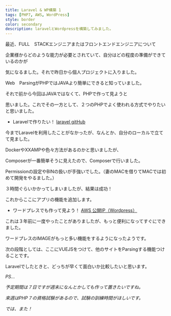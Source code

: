 ```yaml
---
title: Laravel & WP構築 1
tags: [PHP7, AWS, WordPress]
style: border
color: secondary
description: laravelとWordpressを構築してみました。
---
```


最近、FULL　STACKエンジニアまたはフロントエンドエンジニアについて

企業様からどのような能力が必要とされていて、自分はどの程度の準備ができているのかが

気になるました。それで昨日から個人プロジェクトに入りました。

Web　ParsingがPHPではJAVAより簡単にできると知っていました。

それで前から今回はJAVAではなくて、PHPで作って見ようと

思いました。これでその一方として、２つのPHPでよく使われる方式でやりたいと思いました。

- Laravelで作りたい！
[laravel gitHub](https://github.com/watakumo/laravel-parser)

今までLaravelを利用したことがなかったが、なんとか、自分のローカルで立てて見ました。

DockerやXXAMPや色々方法があるのかと思いましたが、

Composerが一番簡単そうに見えたので、Composerで行いました。

Permissionの設定やBINの扱いが手強いでした。（妻のMACを借りてMACでは初めて開発をやるました。）

３時間ぐらいかかってしまいましたが、結果は成功！

これからここにアプリの機能を追加します。

- ワードプレスでも作って見よう！
[AWS 公開IP（Wordpress）](http://3.135.183.43/)

これは３年前に一度やったことがありましたが、もっと便利になってすぐにできました。

ワードプレスのIMAGEがもっと多い機能をするようになったようです。

次の段階としては、ここにVUEJSをつけて、他のサイトをParsingする機能つけることです。

Laravelでしたときと、どっちが早くて面白いか比較したいと思います。

*PS...*

*予定期間は７日ですが週末になんとかしても作って置きたいですね。*

*来週はPHP７の資格試験があるので、試験の訓練時間がほしいです。*

*では、また！*
